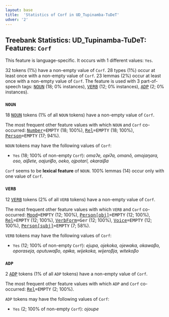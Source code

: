 ```yaml
---
layout: base
title:  'Statistics of Corf in UD_Tupinamba-TuDeT'
udver: '2'
---
```


## Treebank Statistics: UD_Tupinamba-TuDeT: Features: `Corf`

This feature is language-specific.
It occurs with 1 different values: `Yes`.

32 tokens (1%) have a non-empty value of `Corf`.
28 types (1%) occur at least once with a non-empty value of `Corf`.
23 lemmas (2%) occur at least once with a non-empty value of `Corf`.
The feature is used with 3 part-of-speech tags: <tt><a href="tpn_tudet-pos-NOUN.html">NOUN</a></tt> (18; 0% instances), <tt><a href="tpn_tudet-pos-VERB.html">VERB</a></tt> (12; 0% instances), <tt><a href="tpn_tudet-pos-ADP.html">ADP</a></tt> (2; 0% instances).

### `NOUN`

18 <tt><a href="tpn_tudet-pos-NOUN.html">NOUN</a></tt> tokens (1% of all `NOUN` tokens) have a non-empty value of `Corf`.

The most frequent other feature values with which `NOUN` and `Corf` co-occurred: <tt><a href="tpn_tudet-feat-Number.html">Number</a></tt><tt>=EMPTY</tt> (18; 100%), <tt><a href="tpn_tudet-feat-Rel.html">Rel</a></tt><tt>=EMPTY</tt> (18; 100%), <tt><a href="tpn_tudet-feat-Person.html">Person</a></tt><tt>=EMPTY</tt> (17; 94%).

`NOUN` tokens may have the following values of `Corf`:

* `Yes` (18; 100% of non-empty `Corf`): <em>omaʔe, opɨʔa, omanõ, omojaŋara, oso, aiβete, oajurɨβo, oeko, ojpotarĩ, okaraiβa</em>

`Corf` seems to be **lexical feature** of `NOUN`. 100% lemmas (14) occur only with one value of `Corf`.

### `VERB`

12 <tt><a href="tpn_tudet-pos-VERB.html">VERB</a></tt> tokens (2% of all `VERB` tokens) have a non-empty value of `Corf`.

The most frequent other feature values with which `VERB` and `Corf` co-occurred: <tt><a href="tpn_tudet-feat-Mood.html">Mood</a></tt><tt>=EMPTY</tt> (12; 100%), <tt><a href="tpn_tudet-feat-Person-obj.html">Person[obj]</a></tt><tt>=EMPTY</tt> (12; 100%), <tt><a href="tpn_tudet-feat-Rel.html">Rel</a></tt><tt>=EMPTY</tt> (12; 100%), <tt><a href="tpn_tudet-feat-VerbForm.html">VerbForm</a></tt><tt>=Ger</tt> (12; 100%), <tt><a href="tpn_tudet-feat-Voice.html">Voice</a></tt><tt>=EMPTY</tt> (12; 100%), <tt><a href="tpn_tudet-feat-Person-subj.html">Person[subj]</a></tt><tt>=EMPTY</tt> (7; 58%).

`VERB` tokens may have the following values of `Corf`:

* `Yes` (12; 100% of non-empty `Corf`): <em>ejupa, ojekoka, ojewaka, okawaβo, oporaseja, oputuwaβo, opɨka, wijekoka, wijeroβja, witekoβo</em>

### `ADP`

2 <tt><a href="tpn_tudet-pos-ADP.html">ADP</a></tt> tokens (1% of all `ADP` tokens) have a non-empty value of `Corf`.

The most frequent other feature values with which `ADP` and `Corf` co-occurred: <tt><a href="tpn_tudet-feat-Rel.html">Rel</a></tt><tt>=EMPTY</tt> (2; 100%).

`ADP` tokens may have the following values of `Corf`:

* `Yes` (2; 100% of non-empty `Corf`): <em>ojoupe</em>


